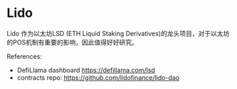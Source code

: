 # Lido

Lido 作为以太坊LSD (ETH Liquid Staking Derivatives)的龙头项目，对于以太坊的POS机制有重要的影响，因此值得好好研究。


References:
- DefiLlama dashboard https://defillama.com/lsd 
- contracts repo: https://github.com/lidofinance/lido-dao